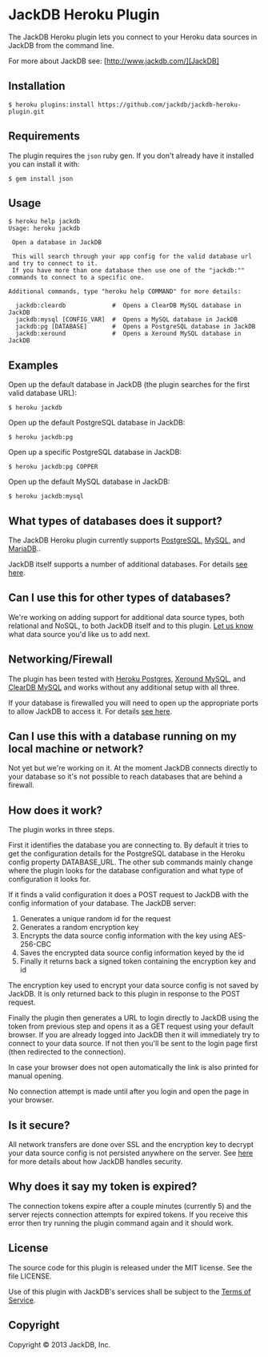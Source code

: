 # JackDB Heroku Plugin

The JackDB Heroku plugin lets you connect to your Heroku data sources in JackDB from the command line.

For more about JackDB see: [http://www.jackdb.com/][JackDB]

## Installation

    $ heroku plugins:install https://github.com/jackdb/jackdb-heroku-plugin.git

## Requirements

The plugin requires the ```json``` ruby gen. If you don't already have it installed you can install it with:

    $ gem install json

## Usage

    $ heroku help jackdb
    Usage: heroku jackdb

	 Open a database in JackDB

	 This will search through your app config for the valid database url and try to connect to it.
	 If you have more than one database then use one of the "jackdb:"" commands to connect to a specific one.

	Additional commands, type "heroku help COMMAND" for more details:

	  jackdb:cleardb             #  Opens a ClearDB MySQL database in JackDB
	  jackdb:mysql [CONFIG_VAR]  #  Opens a MySQL database in JackDB
	  jackdb:pg [DATABASE]       #  Opens a PostgreSQL database in JackDB
	  jackdb:xeround             #  Opens a Xeround MySQL database in JackDB

## Examples

Open up the default database in JackDB (the plugin searches for the first valid database URL):

    $ heroku jackdb

Open up the default PostgreSQL database in JackDB:

    $ heroku jackdb:pg

Open up a specific PostgreSQL database in JackDB:

    $ heroku jackdb:pg COPPER

Open up the default MySQL database in JackDB:

    $ heroku jackdb:mysql

## What types of databases does it support?

The JackDB Heroku plugin currently supports [PostgreSQL][PostgreSQL], [MySQL][MySQL], and [MariaDB][MariaDB]..

JackDB itself supports a number of additional databases. For details [see here][JackDB].

## Can I use this for other types of databases?

We're working on adding support for additional data source types, both relational and NoSQL, to both JackDB itself and to this plugin. [Let us know][Contact] what data source you'd like us to add next.

## Networking/Firewall

The plugin has been tested with [Heroku Postgres][Heroku Postgres], [Xeround MySQL][Xeround MySQL], and [ClearDB MySQL][ClearDB MySQL] and works without any additional setup with all three.

If your database is firewalled you will need to open up the appropriate ports to allow JackDB to access it. For details [see here][JackDB Networking].

## Can I use this with a database running on my local machine or network?

Not yet but we're working on it. At the moment JackDB connects directly to your database so it's not possible to reach databases that are behind a firewall.

## How does it work?

The plugin works in three steps.

First it identifies the database you are connecting to. By default it tries to get the configuration details for the PostgreSQL database in the Heroku config property DATABASE_URL. The other sub commands mainly change where the plugin looks for the database configuration and what type of configuration it looks for.

If it finds a valid configuration it does a POST request to JackDB with the config information of your database. The JackDB server:
 
  1. Generates a unique random id for the request
  1. Generates a random encryption key
  1. Encrypts the data source config information with the key using AES-256-CBC
  1. Saves the encrypted data source config information keyed by the id
  1. Finally it returns back a signed token containing the encryption key and id

The encryption key used to encrypt your data source config is not saved by JackDB. It is only returned back to this plugin in response to the POST request.

Finally the plugin then generates a URL to login directly to JackDB using the token from previous step and opens it as a GET request using your default browser. If you are already logged into JackDB then it will immediately try to connect to your data source. If not then you'll be sent to the login page first (then redirected to the connection). 

In case your browser does not open automatically the link is also printed for manual opening.

No connection attempt is made until after you login and open the page in your browser.

## Is it secure?

All network transfers are done over SSL and the encryption key to decrypt your data source config is not persisted anywhere on the server. See [here][JackDB Security] for more details about how JackDB handles security.

## Why does it say my token is expired?

The connection tokens expire after a couple minutes (currently 5) and the server rejects connection attempts for expired tokens. If you receive this error then try running the plugin command again and it should work.

## License
The source code for this plugin is released under the MIT license. See the file LICENSE.

Use of this plugin with JackDB's services shall be subject to the [Terms of Service][JackDB Terms].

## Copyright

Copyright &copy; 2013 JackDB, Inc.

[JackDB]: http://www.jackdb.com/
[Contact]: mailto:hello@jackdb.com?subject=JackDB%20Heroku%20Plugin
[JackDB Security]: http://www.jackdb.com/legal/security.html
[JackDB Terms]: http://www.jackdb.com/legal/terms.html
[JackDB Networking]: http://wwww.jackdb.com/docs/index.html#networking
[PostgreSQL]: http://www.postgresql.org/
[MySQL]: http://www.mysql.com/
[MariaDB]: https://mariadb.org/
[Heroku Postgres]: https://postgres.heroku.com/
[Xeround MySQL]: http://xeround.com/
[ClearDB MySQL]: http://www.cleardb.com/